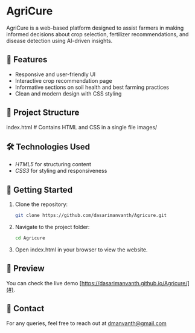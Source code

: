 # AgriCure
AgriCure is a web-based platform designed to assist farmers in making informed decisions about crop selection, fertilizer recommendations, and disease detection using AI-driven insights.

## 🌿 Features
- Responsive and user-friendly UI
- Interactive crop recommendation page
- Informative sections on soil health and best farming practices
- Clean and modern design with CSS styling

## 📂 Project Structure

index.html  # Contains HTML and CSS in a single file
images/


## 🛠 Technologies Used
- *HTML5* for structuring content
- *CSS3* for styling and responsiveness

## 🚀 Getting Started
1. Clone the repository:
   ```bash
   git clone https://github.com/dasarimanvanth/Agricure.git
   
2. Navigate to the project folder:
   ```bash
   cd Agricure
   
3. Open index.html in your browser to view the website.

## 🎨 Preview
You can check the live demo [https://dasarimanvanth.github.io/Agricure/](#).

## 📧 Contact
For any queries, feel free to reach out at dmanvanth@gmail.com
